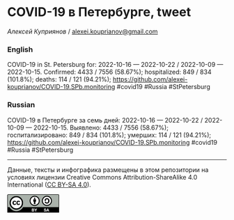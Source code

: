 COVID-19 в Петербурге, tweet
============================

*Алексей Куприянов* /
<a href="mailto:alexei.kouprianov@gmail.com" class="email">alexei.kouprianov@gmail.com</a>

### English

COVID-19 in St. Petersburg for: 2022-10-16 — 2022-10-22 / 2022-10-09 —
2022-10-15. Сonfirmed: 4433 / 7556 (58.67%); hospitalized: 849 / 834
(101.8%); deaths: 114 / 121 (94.21%);
<a href="https://github.com/alexei-kouprianov/COVID-19.SPb.monitoring" class="uri">https://github.com/alexei-kouprianov/COVID-19.SPb.monitoring</a>
\#covid19 \#Russia \#StPetersburg

### Russian

COVID-19 в Петербурге за семь дней: 2022-10-16 — 2022-10-22 / 2022-10-09
— 2022-10-15. Выявлено: 4433 / 7556 (58.67%); госпитализировано: 849 /
834 (101.8%); умерших: 114 / 121 (94.21%);
<a href="https://github.com/alexei-kouprianov/COVID-19.SPb.monitoring" class="uri">https://github.com/alexei-kouprianov/COVID-19.SPb.monitoring</a>
\#covid19 \#Russia \#StPetersburg

------------------------------------------------------------------------

Данные, тексты и инфографика размещены в этом репозитории на условиях
лицензии Creative Commons Attribution-ShareAlike 4.0 International ([CC
BY-SA 4.0](https://creativecommons.org/licenses/by-sa/4.0/)).

![](../misc/CC-BY-SA-icon.png "CC-BY-SA")
